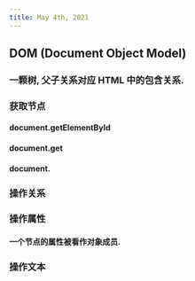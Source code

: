 ```yaml
---
title: May 4th, 2021
---
```


## DOM (Document Object Model)
### 一颗树, 父子关系对应 HTML 中的包含关系.
### 获取节点
#### document.getElementById
#### document.get
#### document.
### 操作关系
####
### 操作属性
#### 一个节点的属性被看作对象成员.
### 操作文本
